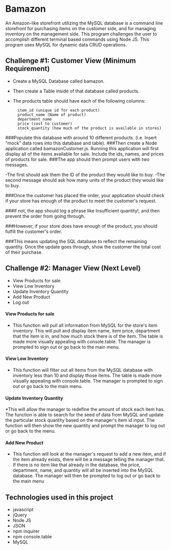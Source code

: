 # Bamazon
An Amazon-like storefront utilizing the MySQL database is a command line storefront for purchasing items on the customer side, and for managing inventory on the management side. This program challenges the user to accomplish different terminal based commands using Node JS. This program uses MySQL for dynamic data CRUD operations.



## Challenge #1: Customer View (Minimum Requirement)

- Create a MySQL Database called bamazon.
- Then create a Table inside of that database called products.
- The products table should have each of the following columns:

        item_id (unique id for each product)
        product_name (Name of product)
        department_name
        price (cost to customer)
        stock_quantity (how much of the product is available in stores)



###Populate this database with around 10 different products. (i.e. Insert "mock" data rows into this database and table).
###Then create a Node application called bamazonCustomer.js. Running this application will first display all of the items available for sale. Include the ids, names, and prices of products for sale.
###The app should then prompt users with two messages.



-The first should ask them the ID of the product they would like to buy.
-The second message should ask how many units of the product they would like to buy.



###Once the customer has placed the order, your application should check if your store has enough of the product to meet the customer's request.



###If not, the app should log a phrase like Insufficient quantity!, and then prevent the order from going through.



###However, if your store does have enough of the product, you should fulfill the customer's order.


###This means updating the SQL database to reflect the remaining quantity.
Once the update goes through, show the customer the total cost of their purchase.

## Challenge #2: Manager View (Next Level)

- View Products for sale 
- View Low Inventory
- Update Inventory Quantity
- Add New Product
- Log out

#### View Products for sale
* This function will pull all information from MySQL for the store's item inventory. This will pull and display item name, item price, department that the item is in, and how much stock there is of the item. The table is made more visually appealing with console.table. The manager is prompted to sign out or go back to the main menu.

#### View Low Inventory
* This function will filter out all items from the MySQL database with inventory less than 10 and display those items. The table is made more visually appealing with console.table. The manager is prompted to sign out or go back to the main menu.

#### Update Inventory Quantity
*This will allow the manager to redefine the amount of stock each item has. The function is able to search for the seed of data from MySQL and update the particular stock quantity based on the manager's item id input. The function will then show the new quantity and prompt the manager to log out or go back to the menu.

#### Add New Product
* This function will look at the manager's request to add a new item, and if the item already exists, there will be a message telling the manager that. If there is no item like that already in the database, the price, department, name, and quantity will all be inserted into the MySQL database. The manager will then be prompted to log out or go back to the main menu


## Technologies used in this project

- javascript
- jQuery
- Node JS
- JSON
- npm inquirer
- npm console.table
- MySQL




